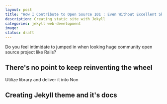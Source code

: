 ```yaml
---
layout: post
title: "How I Contribute to Open Source 101 : Even Without Excellent Skill and Ideas"
description: Creating static site with Jekyll
categories: jekyll web-development
image:
status: draft
---
```


Do you feel intimidate to jumped in when looking huge community open source project like Rails?

## There's no point to keep reinventing the wheel

Utilize library and deliver it into Non

## Creating Jekyll theme and it's docs
